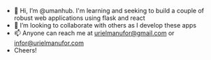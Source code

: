 - 👋 Hi, I’m @umanhub. I'm learning and seeking to build a couple of robust web applications using flask and react
- 💞️ I’m looking to collaborate with others as I develop these apps
- 📫 Anyone can reach me at urielmanufor@gmail.com or infor@urielmanufor.com
- Cheers!
<!---
umanhub/umanhub is a ✨ special 

